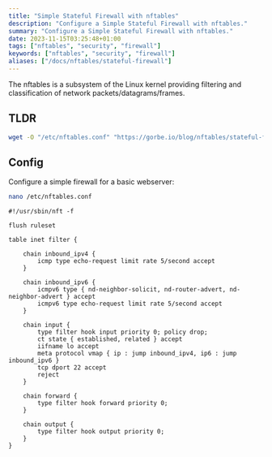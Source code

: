 ```yaml
---
title: "Simple Stateful Firewall with nftables"
description: "Configure a Simple Stateful Firewall with nftables."
summary: "Configure a Simple Stateful Firewall with nftables."
date: 2023-11-15T03:25:48+01:00
tags: ["nftables", "security", "firewall"]
keywords: ["nftables", "security", "firewall"]
aliases: ["/docs/nftables/stateful-firewall"]
---
```


The nftables is a subsystem of the Linux kernel providing filtering and classification of network packets/datagrams/frames.

## TLDR

```bash
wget -O "/etc/nftables.conf" "https://gorbe.io/blog/nftables/stateful-firewall/nftables.conf"
```

## Config

Configure a simple firewall for a basic webserver:

```bash
nano /etc/nftables.conf
```

```
#!/usr/sbin/nft -f

flush ruleset

table inet filter {

	chain inbound_ipv4 {
		icmp type echo-request limit rate 5/second accept
	}

	chain inbound_ipv6 {
		icmpv6 type { nd-neighbor-solicit, nd-router-advert, nd-neighbor-advert } accept
		icmpv6 type echo-request limit rate 5/second accept
	}

	chain input {
		type filter hook input priority 0; policy drop;
		ct state { established, related } accept
		iifname lo accept
		meta protocol vmap { ip : jump inbound_ipv4, ip6 : jump inbound_ipv6 }
		tcp dport 22 accept
		reject
	}

	chain forward {
		type filter hook forward priority 0;
	}

	chain output {
		type filter hook output priority 0;
	}
}
```
